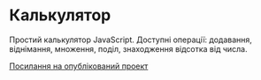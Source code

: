 # Калькулятор

Простий калькулятор JavaScript.
Доступні операції: додавання, віднімання, множення, поділ, знаходження відсотка від числа.

[Посилання на опублікований проект](https://fedotovarita.github.io/calculator/)
